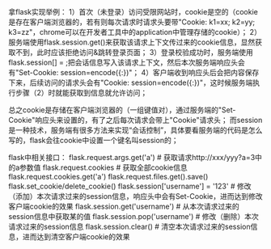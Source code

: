 拿flask实现举例：
1）首次（未登录）访问受限网站时，cookie是空的（cookie是存在客户端浏览器的，若有则每次请求时请求头要带"Cookie: k1=xx; k2=yy; k3=zz"，chrome可以在开发者工具中的application中管理存储的cookie）；
2）服务端使用flask.session.get(<id>)来获取该请求上下文传过来的cookie信息，显然获取不到，此时应该拒绝访问&跳转登录页面；
3）登录校验成功时，服务端使用flask.session[<id>] = <value>;把会话信息写入该请求上下文，然后本次服务端响应头会有"Set-Cookie: session=encode({<id>:<value>})"；
4）客户端收到响应头后会把内容保存下来，后续访问的请求头会有"Cookie: session=encode({<id>:<value>})"，这时候服务端执行步骤（2）时就能获取到信息就允许访问；

总之cookie是存储在客户端浏览器的（一组键值对），通过服务端的"Set-Cookie"响应头来设置的，有了之后每次请求会带上"Cookie"请求头；
而session是一种技术，服务端有很多方法来实现“会话控制”，具体要看服务端的代码是怎么写的，flask会往cookie中设置一个键名叫session的；

flask中相关接口：
flask.request.args.get('a')  # 获取请求http://xxx/yyy?a=3中的a参数值
flask.request.cookies  # 获取全部cookie信息
flask.request.cookies.get('a')
flask.request.files.get().save()
flask.set_cookie/delete_cookie()
flask.session['username'] = '123' # 修改（添加）本次请求过来的session信息，响应头中会有Set-Cookie，进而达到修改客户端cookie的效果
flask.session.get('username') # 从本次请求过来的session信息中获取某<id>的值
flask.session.pop('username') # 修改（删除）本次请求过来的session信息
flask.session.clear() # 清空本次请求过来的session信息，进而达到清空客户端cookie的效果
